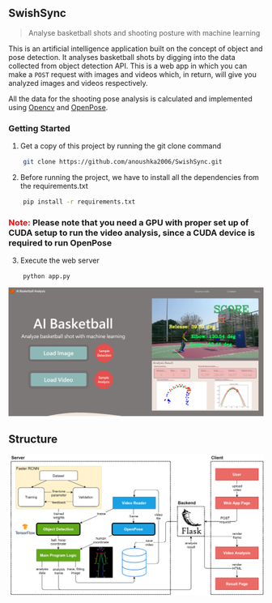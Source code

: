 ## SwishSync
> Analyse basketball shots and shooting posture with machine learning

This is an artificial intelligence application built on the concept of object and pose detection. It analyses basketball shots by digging into the data collected from object detection API. This is a web app in which you can make a `POST` request with images and videos which, in return, will give you analyzed images and videos respectively. 

All the data for the shooting pose analysis is calculated and implemented using [Opencv]() and [OpenPose]().

### Getting Started

1. Get a copy of this project by running the git clone command

```bash 
    git clone https://github.com/anoushka2006/SwishSync.git
```

2. Before running the project, we have to install all the dependencies from the requirements.txt 

```bash
    pip install -r requirements.txt
```

<h3><span style="color: red">Note: </span>Please note that you need a GPU with proper set up of CUDA setup to run the video analysis, since a CUDA device is required to run OpenPose</h3>

3. Execute the web server

```bash
    python app.py
```

![server](static/img/index_page.PNG)


## Structure

![structure](static/img/structure.png)
